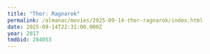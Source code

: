 ```yaml
---
title: "Thor: Ragnarok"
permalink: /almanac/movies/2025-09-14-thor-ragnarok/index.html
date: 2025-09-14T22:31:00.000Z
year: 2017
tmdbid: 284053
---
```


